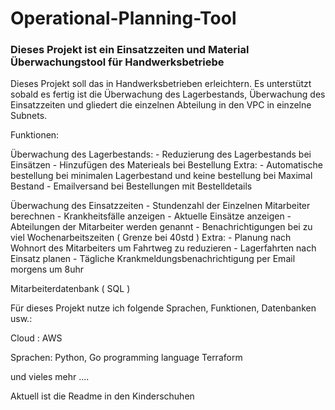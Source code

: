 # Operational-Planning-Tool
### Dieses Projekt ist ein Einsatzzeiten und Material Überwachungstool für Handwerksbetriebe

Dieses Projekt soll das in Handwerksbetrieben erleichtern. Es unterstützt sobald es fertig ist die Überwachung des Lagerbestands, Überwachung des Einsatzzeiten und gliedert die einzelnen Abteilung in den VPC in einzelne Subnets. 

Funktionen:

Überwachung des Lagerbestands: 
    - Reduzierung des Lagerbestands bei Einsätzen
    - Hinzufügen des Materieals bei Bestellung
        Extra:
            - Automatische bestellung bei minimalen Lagerbestand und keine bestellung bei Maximal Bestand
            - Emailversand bei Bestellungen mit Bestelldetails

Überwachung des Einsatzzeiten
    - Stundenzahl der Einzelnen Mitarbeiter berechnen
    - Krankheitsfälle anzeigen
    - Aktuelle Einsätze anzeigen
    - Abteilungen der Mitarbeiter werden genannt
    - Benachrichtigungen bei zu viel Wochenarbeitszeiten ( Grenze bei 40std )
        Extra:
            - Planung nach Wohnort des Mitarbeiters um Fahrtweg zu reduzieren
            - Lagerfahrten nach Einsatz planen
            - Tägliche Krankmeldungsbenachrichtigung per Email morgens um 8uhr

Mitarbeiterdatenbank ( SQL )

Für dieses Projekt nutze ich folgende Sprachen, Funktionen, Datenbanken usw.: 

Cloud : AWS 

Sprachen: Python, Go programming language Terraform

und vieles mehr ....

Aktuell ist die Readme in den Kinderschuhen
